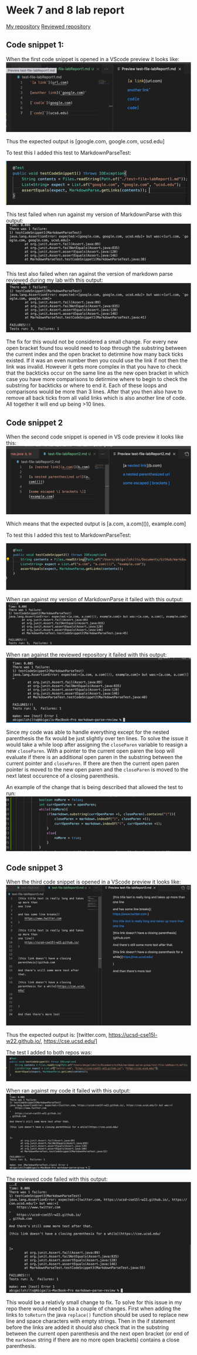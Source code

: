 # Week 7 and 8 lab report

[My repository](https://github.com/abigailshilts/markdown-parse-group)
[Reviewed repository](https://github.com/yi113/markdown-parse)

## Code snippet 1:

When the first code snippet is opened in a VScode preview it looks like:
![Image](img4/test1-expected.png)

Thus the expected output is [google.com, google.com, ucsd.edu]

To test this I added this test to MarkdownParseTest:

![Image](img4/test-snippet1.png)

This test failed when run against my version of MarkdownParse with this output:
![Image](img4/my-failure1.png)

This test also failed when ran against the version of markdown parse reviewed during my lab with this output:
![Image](img4/other-failure1.png)

The fix for this would not be considered a small change. For every new open bracket found tou would need to loop through the substring between the current index and the open bracket to detirmine how many back ticks existed. If it was an even number then you could use the link if not then the link was invalid. However it gets more complex in that you have to check that the backticks occur on the same line as the new open bracket in which case you have more comparisons to detirmine where to begin to check the substring for backticks or where to end it. Each of these loops and comparisons would be more than 3 lines. After that you then also have to remove all back ticks from all valid links which is also another line of code. All together it will end up being >10 lines.

## Code snippet 2

When the second code snippet is opened in VS code preview it looks like this:
![Image](img4/test2-expected.png)

Which means that the expected output is [a.com, a.com(()), example.com]

To test this I added this test to MarkdownParseTest:

![Image](img4/test-snippet2.png)

When ran against my version of MarkdownParse it failed with this output:
![Image](img4/my-failure2.png)

When ran against the reviewed repository it failed with this output:
![Image](img4/other-failure2.png)

Since my code was able to handle everything except for the nested parenthesis the fix would be just slightly over ten lines. To solve the issue it would take a while loop after assigning the `closeParen` variable to reasign a new `closeParen`. With a pointer to the current open paren the loop will evaluate if there is an additional open paren in the substring between the current pointer and `closeParen`. If there are then the current open paren pointer is moved to the new open paren and the `closeParen` is moved to the next latest occurence of a closing parenthesis.

An example of the change that is being described that allowed the test to run:
![Image](img4/solution2.png)

## Code snippet 3

When the third code snippet is opened in a VScode preview it looks like:
![Image](img4/test-snippet3.png)

Thus the expected output is: [twitter.com, https://ucsd-cse15l-w22.github.io/, https://cse.ucsd.edu/]

The test I added to both repos was:
![Image](img4/test3-expected.png)

When ran against my code it failed with this output:
![Image](img4/my-failure3.png)

The reviewed code failed with this output:
![Image](img4/other-failure3.png)

This would be a relativly small change to fix. To solve for this issue in my repo there would need to ba a couple of changes. First when adding the links to `toReturn` the java `replace()` function should be used to replace new line and space characters with empty strings. Then in the if statement before the links are added it should also check that in the substring between the current open parenthesis and the next open bracket (or end of the `markdown` string if there are no more open brackets) contains a close parenthesis.